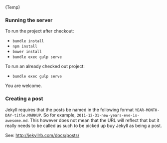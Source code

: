 (Temp)

### Running the server

To run the project after checkout:
- `bundle install`
- `npm install`
- `bower install`
- `bundle exec gulp serve`

To run an already checked out project:
- `bundle exec gulp serve`

You are welcome.

### Creating a post

Jekyll requires that the posts be named in the following format `YEAR-MONTH-DAY-title.MARKUP`. So for example, `2011-12-31-new-years-eve-is-awesome.md`. This however does not mean that the URL will reflect that but it really needs to be called as such to be picked up buy Jekyll as being a post.

See: http://jekyllrb.com/docs/posts/
